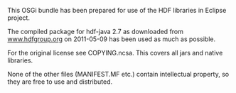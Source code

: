 This OSGi bundle has been prepared for use of the HDF libraries in Eclipse project.

The compiled package for hdf-java 2.7 as downloaded from www.hdfgroup.org 
on 2011-05-09 has been used as much as possible.

For the original license see COPYING.ncsa. This covers all jars and native libraries.

None of the other files (MANIFEST.MF etc.) contain intellectual property, so they are
free to use and distributed.
